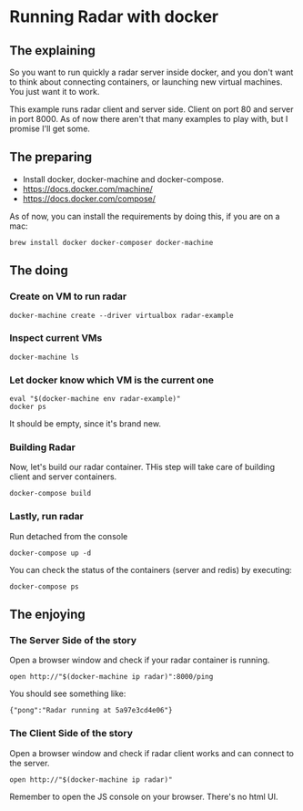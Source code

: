 # Running Radar with docker

## The explaining

So you want to run quickly a radar server inside docker, and you don't want to think 
about connecting containers, or launching new virtual machines. You just want it to work. 

This example runs radar client and server side. Client on port 80 and server in port 8000. As of now there aren't that many examples to play with, but I promise I'll get some. 

## The preparing

* Install docker, docker-machine and docker-compose.
* https://docs.docker.com/machine/
* https://docs.docker.com/compose/

As of now, you can install the requirements by doing this, if you are on a mac:

    brew install docker docker-composer docker-machine

## The doing

### Create on VM to run radar

    docker-machine create --driver virtualbox radar-example

### Inspect current VMs

    docker-machine ls

### Let docker know which VM is the current one
    
    eval "$(docker-machine env radar-example)"
    docker ps

It should be empty, since it's brand new. 

### Building Radar

Now, let's build our radar container. THis step will take care of building client and server containers. 

    docker-compose build

### Lastly, run radar

Run detached from the console

    docker-compose up -d

You can check the status of the containers (server and redis) by executing:

    docker-compose ps

## The enjoying


### The Server Side of the story

Open a browser window and check if your radar container is running. 

    open http://"$(docker-machine ip radar)":8000/ping

You should see something like:
  
    {"pong":"Radar running at 5a97e3cd4e06"}


### The Client Side of the story

Open a browser window and check if radar client works and can connect to the server.

    open http://"$(docker-machine ip radar)"

Remember to open the JS console on your browser. There's no html UI. 